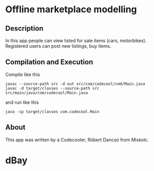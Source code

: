 # Offline marketplace modelling

## Description

In this app people can view listed for sale items (cars, motorbikes). Registered users can post new listings, buy items.

## Compilation and Execution

Compile like this

```
javac --source-path src -d out src/com/codecool/cmd/Main.java
javac -d target/classes --source-path src src/main/java/com/codecool/Main.java
```

and run like this

```
java -cp target/classes com.codecool.Main
```

## About

This app was written by a Codecooler, Róbert Dancsó from Miskolc.
# dBay

